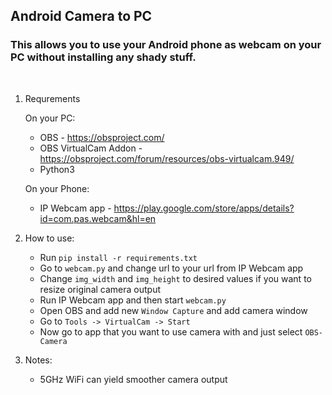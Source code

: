 ## Android Camera to PC

### This allows you to use your Android phone as webcam on your PC without installing any shady stuff.
<br>

1. Requrements

	On your PC:
	- OBS - https://obsproject.com/
	- OBS VirtualCam Addon - https://obsproject.com/forum/resources/obs-virtualcam.949/
	- Python3

	On your Phone:
	- IP Webcam app - https://play.google.com/store/apps/details?id=com.pas.webcam&hl=en

2. How to use:

	- Run `pip install -r requirements.txt`
	- Go to `webcam.py` and change url to your url from IP Webcam app
	- Change `img_width` and `img_height` to desired values if you want to resize original camera output
	- Run IP Webcam app and then start `webcam.py`
	- Open OBS and add new `Window Capture` and add camera window
	- Go to `Tools -> VirtualCam -> Start`
	- Now go to app that you want to use camera with and just select `OBS-Camera`

3. Notes:
   
	- 5GHz WiFi can yield smoother camera output
